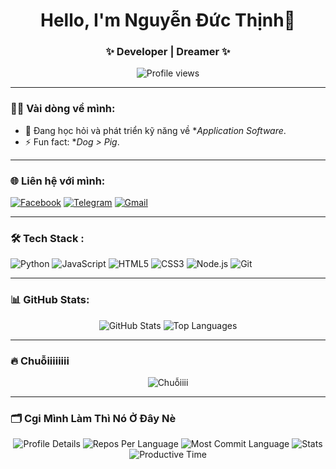 <!-- Banner -->
<h1 align="center">Hello, I'm Nguyễn Đức Thịnh👋</h1>
<h3 align="center">✨ Developer | Dreamer ✨</h3>

<!-- Số lượt truy cập -->
<p align="center">
  <img src="https://komarev.com/ghpvc/?username=DucThinhEXE&label=Profile%20views&color=0e75b6&style=flat" alt="Profile views" />
</p>

---

### 👨‍💻 **Vài dòng về mình:**
- 🌱 Đang học hỏi và phát triển kỹ năng về **Application Software*.  
- ⚡ Fun fact: **Dog > Pig*.

---

### 🌐 **Liên hệ với mình:**
<p align="left">
  <a href="https://facebook.com/DwcThjnh" target="_blank"><img src="https://img.shields.io/badge/Facebook-1877F2?style=for-the-badge&logo=facebook&logoColor=white" alt="Facebook"/></a>
  <a href="https://t.me/DucThinhEXE target="_blank"><img src="https://img.shields.io/badge/Telegram-2CA5E0?style=for-the-badge&logo=telegram&logoColor=white" alt="Telegram"/></a>
  <a href="mailto:jiray206@gmail.com" target="_blank"><img src="https://img.shields.io/badge/Gmail-D14836?style=for-the-badge&logo=gmail&logoColor=white" alt="Gmail"/></a>
</p>

---

### 🛠️ **Tech Stack :**
<p align="left">
  <img src="https://img.shields.io/badge/Python-3776AB?style=for-the-badge&logo=python&logoColor=white" alt="Python"/>
  <img src="https://img.shields.io/badge/JavaScript-F7DF1E?style=for-the-badge&logo=javascript&logoColor=black" alt="JavaScript"/>
  <img src="https://img.shields.io/badge/HTML5-E34F26?style=for-the-badge&logo=html5&logoColor=white" alt="HTML5"/>
  <img src="https://img.shields.io/badge/CSS3-1572B6?style=for-the-badge&logo=css3&logoColor=white" alt="CSS3"/>
  <img src="https://img.shields.io/badge/Node.js-339933?style=for-the-badge&logo=nodedotjs&logoColor=white" alt="Node.js"/>
  <img src="https://img.shields.io/badge/Git-F05032?style=for-the-badge&logo=git&logoColor=white" alt="Git"/>
</p>

---

### 📊 **GitHub Stats:**
<p align="center">
  <img src="https://github-readme-stats.vercel.app/api?username=DucThinhEXE&show_icons=true&theme=radical" alt="GitHub Stats" />
  <img src="https://github-readme-stats.vercel.app/api/top-langs/?username=DucThinhEXE&layout=compact&theme=radical" alt="Top Languages" />
</p>

---

### 🔥 **Chuỗiiiiiiii**
<p align="center">
  <img src="https://github-readme-streak-stats.herokuapp.com/?user=DucThinhEXE&locale=vi" alt="Chuỗiiii" />
</p>

---

### 🗂️ **Cgi Mình Làm Thì Nó Ở Đây Nè**
<p align="center">
  <img src="https://github-profile-summary-cards.vercel.app/api/cards/profile-details?username=DucThinhEXE&theme=radical" alt="Profile Details" />
  <img src="https://github-profile-summary-cards.vercel.app/api/cards/repos-per-language?username=DucThinhEXE&theme=radical" alt="Repos Per Language" />
  <img src="https://github-profile-summary-cards.vercel.app/api/cards/most-commit-language?username=DucThinhEXE&theme=radical" alt="Most Commit Language" />
  <img src="https://github-profile-summary-cards.vercel.app/api/cards/stats?username=DucThinhEXE&theme=radical" alt="Stats" />
  <img src="https://github-profile-summary-cards.vercel.app/api/cards/productive-time?username=DucThinhEXE&theme=radical" alt="Productive Time" />
</p>
